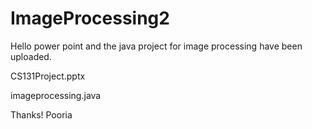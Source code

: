 # ImageProcessing2

Hello
power point and the java project for image processing have been uploaded.


CS131Project.pptx

imageprocessing.java



Thanks!
Pooria
